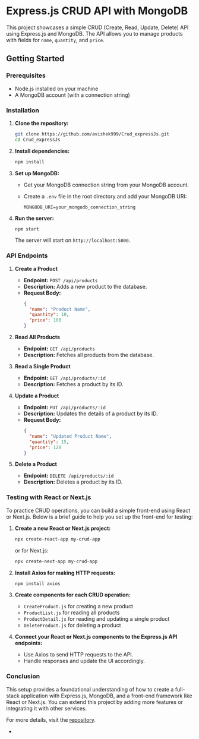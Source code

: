 
# Express.js CRUD API with MongoDB

This project showcases a simple CRUD (Create, Read, Update, Delete) API using Express.js and MongoDB. The API allows you to manage products with fields for `name`, `quantity`, and `price`.

## Getting Started

### Prerequisites

- Node.js installed on your machine
- A MongoDB account (with a connection string)

### Installation

1. **Clone the repository:**

   ```bash
   git clone https://github.com/avishek999/Crud_expressJs.git
   cd Crud_expressJs
   ```

2. **Install dependencies:**

   ```bash
   npm install
   ```

3. **Set up MongoDB:**

   - Get your MongoDB connection string from your MongoDB account.
   - Create a `.env` file in the root directory and add your MongoDB URI:

     ```env
     MONGODB_URI=your_mongodb_connection_string
     ```

4. **Run the server:**

   ```bash
   npm start
   ```

   The server will start on `http://localhost:5000`.

### API Endpoints

1. **Create a Product**

   - **Endpoint:** `POST /api/products`
   - **Description:** Adds a new product to the database.
   - **Request Body:**
     ```json
     {
       "name": "Product Name",
       "quantity": 10,
       "price": 100
     }
     ```

2. **Read All Products**

   - **Endpoint:** `GET /api/products`
   - **Description:** Fetches all products from the database.

3. **Read a Single Product**

   - **Endpoint:** `GET /api/products/:id`
   - **Description:** Fetches a product by its ID.

4. **Update a Product**

   - **Endpoint:** `PUT /api/products/:id`
   - **Description:** Updates the details of a product by its ID.
   - **Request Body:**
     ```json
     {
       "name": "Updated Product Name",
       "quantity": 15,
       "price": 120
     }
     ```

5. **Delete a Product**

   - **Endpoint:** `DELETE /api/products/:id`
   - **Description:** Deletes a product by its ID.

### Testing with React or Next.js

To practice CRUD operations, you can build a simple front-end using React or Next.js. Below is a brief guide to help you set up the front-end for testing:

1. **Create a new React or Next.js project:**

   ```bash
   npx create-react-app my-crud-app
   ```

   or for Next.js:

   ```bash
   npx create-next-app my-crud-app
   ```

2. **Install Axios for making HTTP requests:**

   ```bash
   npm install axios
   ```

3. **Create components for each CRUD operation:**
   - `CreateProduct.js` for creating a new product
   - `ProductList.js` for reading all products
   - `ProductDetail.js` for reading and updating a single product
   - `DeleteProduct.js` for deleting a product

4. **Connect your React or Next.js components to the Express.js API endpoints:**
   - Use Axios to send HTTP requests to the API.
   - Handle responses and update the UI accordingly.

### Conclusion

This setup provides a foundational understanding of how to create a full-stack application with Express.js, MongoDB, and a front-end framework like React or Next.js. You can extend this project by adding more features or integrating it with other services.

For more details, visit the [repository](https://github.com/avishek999/Crud_expressJs).

-